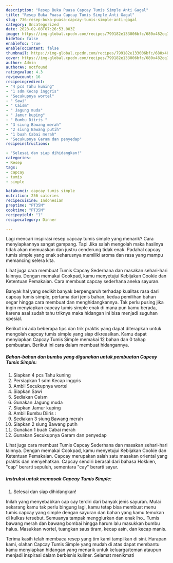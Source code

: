 ```yaml
---
description: "Resep Buka Puasa Capcay Tumis Simple Anti Gagal"
title: "Resep Buka Puasa Capcay Tumis Simple Anti Gagal"
slug: 736-resep-buka-puasa-capcay-tumis-simple-anti-gagal
category: Uncategorized
date: 2023-02-08T07:26:53.003Z
image: https://img-global.cpcdn.com/recipes/799182e133006bfc/680x482cq70/capcay-tumis-simple-foto-resep-utama.jpg
hideToc: false
enableToc: true
enableTocContent: false
thumbnail: https://img-global.cpcdn.com/recipes/799182e133006bfc/680x482cq70/capcay-tumis-simple-foto-resep-utama.jpg
cover: https://img-global.cpcdn.com/recipes/799182e133006bfc/680x482cq70/capcay-tumis-simple-foto-resep-utama.jpg
author: Admin
authorAv: notfound
ratingvalue: 4.3
reviewcount: 16
recipeingredient:
- "4 pcs Tahu kuning"
- "1 sdm Kecap inggris"
- "Secukupnya wortel"
- " Sawi"
- " Caism"
- " Jagung muda"
- " Jamur kuping"
- " Bumbu Diiris "
- "3 siung Bawang merah"
- "2 siung Bawang putih"
- "1 buah Cabai merah"
- "Secukupnya Garam dan penyedap"
recipeinstructions:

- "Selesai dan siap dihidangkan!"
categories:
- Resep
tags:
- capcay
- tumis
- simple

katakunci: capcay tumis simple 
nutrition: 256 calories
recipecuisine: Indonesian
preptime: "PT35M"
cooktime: "PT35M"
recipeyield: "1"
recipecategory: Dinner

---
```



Lagi mencari inspirasi resep capcay tumis simple yang menarik? Cara menyiapkannya sangat gampang. Tapi Jika salah mengolah maka hasilnya tidak akan memuaskan dan justru cenderung tidak enak. Padahal capcay tumis simple yang enak seharusnya memiliki aroma dan rasa yang mampu memancing selera kita.


Lihat juga cara membuat Tumis Capcay Sederhana dan masakan sehari-hari lainnya. Dengan memakai Cookpad, kamu menyetujui Kebijakan Cookie dan Ketentuan Pemakaian. Cara membuat capcay sederhana aneka sayuran.

Banyak hal yang sedikit banyak berpengaruh terhadap kualitas rasa dari capcay tumis simple, pertama dari jenis bahan, kedua pemilihan bahan segar hingga cara membuat dan menghidangkannya. Tak perlu pusing jika ingin menyiapkan capcay tumis simple enak di mana pun kamu berada, karena asal sudah tahu triknya maka hidangan ini bisa menjadi suguhan spesial.


Berikut ini ada beberapa tips dan trik praktis yang dapat diterapkan untuk mengolah capcay tumis simple yang siap dikreasikan. Kamu dapat menyiapkan Capcay Tumis Simple memakai 12 bahan dan 0 tahap pembuatan. Berikut ini cara dalam membuat hidangannya.

<!--inarticleads1-->

##### Bahan-bahan dan bumbu yang digunakan untuk pembuatan Capcay Tumis Simple:

1. Siapkan 4 pcs Tahu kuning
1. Persiapkan 1 sdm Kecap inggris
1. Ambil Secukupnya wortel
1. Siapkan  Sawi
1. Sediakan  Caism
1. Gunakan  Jagung muda
1. Siapkan  Jamur kuping
1. Ambil  Bumbu Diiris :
1. Sediakan 3 siung Bawang merah
1. Siapkan 2 siung Bawang putih
1. Gunakan 1 buah Cabai merah
1. Gunakan Secukupnya Garam dan penyedap


Lihat juga cara membuat Tumis Capcay Sederhana dan masakan sehari-hari lainnya. Dengan memakai Cookpad, kamu menyetujui Kebijakan Cookie dan Ketentuan Pemakaian. Capcay merupakan salah satu masakan oriental yang praktis dan menyehatkan. Capcay sendiri berasal dari bahasa Hokkien, &#34;cap&#34; berarti sepuluh, sementara &#34;cay&#34; berarti sayur. 

<!--inarticleads2-->

##### Instruksi untuk memasak Capcay Tumis Simple:


1. Selesai dan siap dihidangkan!

Inilah yang menyebabkan cap cay terdiri dari banyak jenis sayuran. Mulai sekarang kamu tak perlu bingung lagi, kamu tetap bisa membuat menu tumis capcay yang simple dengan sayuran dan bahan yang kamu temukan di kulkas tersebut. Semuanya tampak menggiurkan dan enak lho.. Tumis bawang merah dan bawang bombai hingga harum lalu masukkan bumbu halus. Masukkan wortel, tuangkan saus tiram, kecap asin, dan kecap manis. 

Terima kasih telah membaca resep yang tim kami tampilkan di sini. Harapan kami, olahan Capcay Tumis Simple yang mudah di atas dapat membantu kamu menyiapkan hidangan yang menarik untuk keluarga/teman ataupun menjadi inspirasi dalam berbisnis kuliner. Selamat menikmati
